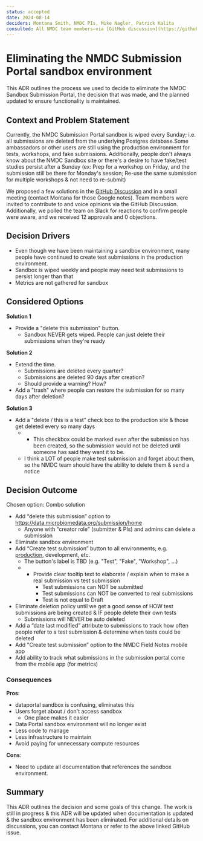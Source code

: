 ```yaml
---
status: accepted
date: 2024-08-14
deciders: Montana Smith, NMDC PIs, Mike Nagler, Patrick Kalita 
consulted: All NMDC team members—via [GitHub discussion](https://github.com/microbiomedata/issues/discussions/743), meetings, and Slack —were given the opportunity to express their opinions
---
```

# Eliminating the NMDC Submission Portal sandbox environment

This ADR outlines the process we used to decide to eliminate the NMDC Sandbox Submission Portal, the decision that was made, and the planned updated to ensure functionality is maintained. 

## Context and Problem Statement

Currently, the NMDC Submission Portal sandbox is wiped every Sunday; i.e. all submissions are deleted from the underlying Postgres database.Some ambassadors or other users are still using the production environment for tests, workshops, and fake submissions. Additionally, people don't always know about the NMDC Sandbox site or there's a desire to have fake/test studies persist after a Sunday (ex: Prep for a workshop on Friday, and the submission still be there for Monday's session; Re-use the same submission for multiple workshops & not need to re-submit)

We proposed a few solutions in the [GitHub Discussion](https://github.com/microbiomedata/issues/discussions/743) and in a small meeting (contact Montana for those Google notes). Team members were invited to contribute to and voice opinions via the GitHub Discussion. Additionally, we polled the team on Slack for reactions to confirm people were aware, and we received 12 approvals and 0 objections.

<!-- This is an optional element. Feel free to remove. -->
## Decision Drivers

* Even though we have been maintaining a sandbox environment, many people have continued to create test submissions in the production environment.
* Sandbox is wiped weekly and people may need test submissions to persist longer than that
* Metrics are not gathered for sandbox

## Considered Options

**Solution 1**
* Provide a "delete this submission" button.
    - Sandbox NEVER gets wiped. People can just delete their submissions when they're ready

**Solution 2**
* Extend the time.
    - Submissions are deleted every quarter?
    - Submissions are deleted 90 days after creation?
    - Should provide a warning? How?
* Add a "trash" where people can restore the submission for so many days after deletion?

**Solution 3**
* Add a "delete / this is a test" check box to the production site & those get deleted every so many days
    - - This checkbox could be marked even after the submission has been created, so the submission would not be deleted until someone has said they want it to be.
    - I think a LOT of people make test submission and forget about them, so the NMDC team should have the ability to delete them & send a notice

## Decision Outcome

Chosen option: Combo solution
* Add “delete this submission” option to https://data.microbiomedata.org/submission/home
    - Anyone with “creator role” (submitter & PIs) and admins can delete a submission
* Eliminate sandbox environment
* Add “Create test submission” button to all environments; e.g. [production](https://data.microbiomedata.org/submission/home), development, etc.
    - The button's label is TBD (e.g. "Test", "Fake", "Workshop", ...)
    - - Provide clear tooltip text to elaborate / explain when to make a real submission vs test submission
        - Test submissions can NOT be submitted
        - Test submissions can NOT be converted to real submissions
        - Test is not equal to Draft
* Eliminate deletion policy until we get a good sense of HOW test submissions are being created & IF people delete their own tests
    - Submissions will NEVER be auto deleted
* Add a “date last modified” attribute to submissions to track how often people refer to a test submission & determine when tests could be deleted
* Add "Create test submission” option to the NMDC Field Notes mobile app
* Add ability to track what submissions in the submission portal come from the mobile app (for metrics)

<!-- This is an optional element. Feel free to remove. -->
### Consequences    

**Pros**:
- dataportal sandbox is confusing, eliminates this
- Users forget about / don't access sandbox
    - One place makes it easier
- Data Portal sandbox environment will no longer exist
- Less code to manage
- Less infrastructure to maintain
- Avoid paying for unnecessary compute resources

**Cons**:
- Need to update all documentation that references the sandbox environment.

## Summary

This ADR outlines the decision and some goals of this change. The work is still in progress & this ADR will be updated when documentation is updated & the sandbox environment has been eliminated. For additional details on discussions, you can contact Montana or refer to the above linked GitHub issue. 
